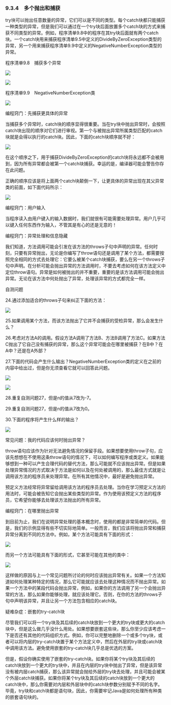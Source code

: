    

### 9.3.4　多个抛出和捕获

try块可以抛出任意数量的异常，它们可以是不同的类型。每个catch块都只能捕获一种类型的异常，但是我们可以通过在一个try块后面放置多个catch块的方式来捕获不同类型的异常。例如，程序清单9.8中的程序在其try块后面就有两个catch块。一个catch块用来捕获程序清单9.5中定义的DivideByZeroException类型的异常，另一个用来捕获程序清单9.9中定义的NegativeNumberException类型的异常。

程序清单9.8　捕获多个异常

![](0-Assets/Epubook/程序员编程语言经典合集（计算机科学丛书5册套装），javapython编程语言含经典教材龙书《编译原理》%20(Bruce%20Eckel%20%20Alfred%20V.%20Aho%20%20Monica%20S.%20Lam%20etc.)%20(Z-Library)/images/image11009.jpeg)

![](0-Assets/Epubook/程序员编程语言经典合集（计算机科学丛书5册套装），javapython编程语言含经典教材龙书《编译原理》%20(Bruce%20Eckel%20%20Alfred%20V.%20Aho%20%20Monica%20S.%20Lam%20etc.)%20(Z-Library)/images/image11010.jpeg)

程序清单9.9　NegativeNumberException类

![](0-Assets/Epubook/程序员编程语言经典合集（计算机科学丛书5册套装），javapython编程语言含经典教材龙书《编译原理》%20(Bruce%20Eckel%20%20Alfred%20V.%20Aho%20%20Monica%20S.%20Lam%20etc.)%20(Z-Library)/images/image11011.jpeg)

编程窍门：先捕获更具体的异常

当捕获多个异常时，catch块的顺序显得很重要。当在try块中抛出异常时，会按照catch块出现的顺序对它们进行审视。第一个与被抛出异常所属类型匹配的catch块就是会得以执行的catch块。因此，下面的catch块顺序就不好：

![](0-Assets/Epubook/程序员编程语言经典合集（计算机科学丛书5册套装），javapython编程语言含经典教材龙书《编译原理》%20(Bruce%20Eckel%20%20Alfred%20V.%20Aho%20%20Monica%20S.%20Lam%20etc.)%20(Z-Library)/images/image11012.jpeg)

在这个顺序之下，用于捕获DivideByZeroException的catch块将永远都不会被用到，因为所有异常都会被第一个catch块捕获。幸运的是，编译器可能会警告你存在此问题。

正确的顺序应该是将上面两个catch块颠倒一下，让更具体的异常出现在其父异常类的前面，如下面代码所示：

![](0-Assets/Epubook/程序员编程语言经典合集（计算机科学丛书5册套装），javapython编程语言含经典教材龙书《编译原理》%20(Bruce%20Eckel%20%20Alfred%20V.%20Aho%20%20Monica%20S.%20Lam%20etc.)%20(Z-Library)/images/image11013.jpeg)

编程窍门：用户输入

当程序读入由用户键入的输入数据时，我们就很有可能需要处理异常。用户几乎可以键入任何东西作为输入，不管其是有心的还是无意的！

编程窍门：异常处理和信息隐藏

我们知道，方法调用可能会引发在该方法的throws子句中声明的异常。任何时刻，只要有异常抛出，无论是你编写了throw语句还是调用了某个方法，都需要按照完全相同的方式去处理它：它要么被某个catch块捕获，要么在另一个throws子句中声明。在分析可能会抛出异常的方法调用时，不要去考虑如何在该方法定义中定位throw语句。异常是如何被抛出的并不重要，重要的是该方法调用可能会抛出异常。无论在该方法中何处抛出了异常，处理该异常的方式都完全一样。

自测问题

24.通过添加适合的throws子句来纠正下面的方法：

![](0-Assets/Epubook/程序员编程语言经典合集（计算机科学丛书5册套装），javapython编程语言含经典教材龙书《编译原理》%20(Bruce%20Eckel%20%20Alfred%20V.%20Aho%20%20Monica%20S.%20Lam%20etc.)%20(Z-Library)/images/image11014.jpeg)

25.如果调用某个方法，而该方法抛出了它并不会捕获的受检异常，那么会发生什么？

26.考虑对方法A的调用。假设方法A调用了方法B、方法B调用了方法C。如果方法C抛出了它自己没有捕获的异常，那么这个异常可能会在哪里被捕获？在B中？在A中？还是在A外部？

27.下面的代码会产生什么输出？NegativeNumberException类的定义在之前的内容中给出过，但是你无须查看它就可以回答此问题。

![](0-Assets/Epubook/程序员编程语言经典合集（计算机科学丛书5册套装），javapython编程语言含经典教材龙书《编译原理》%20(Bruce%20Eckel%20%20Alfred%20V.%20Aho%20%20Monica%20S.%20Lam%20etc.)%20(Z-Library)/images/image11015.jpeg)

![](0-Assets/Epubook/程序员编程语言经典合集（计算机科学丛书5册套装），javapython编程语言含经典教材龙书《编译原理》%20(Bruce%20Eckel%20%20Alfred%20V.%20Aho%20%20Monica%20S.%20Lam%20etc.)%20(Z-Library)/images/image11016.jpeg)

28.重复自测问题27，但是n的值从7改为-7。

29.重复自测问题27，但是n的值从7改为0。

30.下面的程序将产生什么样的输出？

![](0-Assets/Epubook/程序员编程语言经典合集（计算机科学丛书5册套装），javapython编程语言含经典教材龙书《编译原理》%20(Bruce%20Eckel%20%20Alfred%20V.%20Aho%20%20Monica%20S.%20Lam%20etc.)%20(Z-Library)/images/image11017.jpeg)

常见问题：我的代码应该何时抛出异常？

throw语句应该作为针对无法避免情况的保留手段。如果想要使用throw子句，应该先想想在不使用这条throw语句的情况下，可以如何编写程序或类定义。如果能够想到一种可以产生合理代码的替代方法，那么可能就不应该抛出异常。但是如果处理异常情况的方式取决于方法是如何以及在何处被调用的，那么最佳方式就是让调用该方法的程序员来处理异常。在所有其他情况中，最好是避免抛出异常。

预定义方法经常将异常留给调用该方法的程序员去处理。当你在学习预定义方法的用法时，可能会被告知它会抛出某些类型的异常。作为使用该预定义方法的程序员，它希望你能够去处理该方法抛出的所有异常。

编程窍门：在哪里抛出异常

到目前为止，我们在说明异常处理的基本概念时，使用的都是非常简单的代码。但是，我们的示例显得有些不切实际地简单。一般而言，我们应该将抛出异常和捕获异常分离到不同的方法中。例如，某个方法可能具有下面的形式：

![](0-Assets/Epubook/程序员编程语言经典合集（计算机科学丛书5册套装），javapython编程语言含经典教材龙书《编译原理》%20(Bruce%20Eckel%20%20Alfred%20V.%20Aho%20%20Monica%20S.%20Lam%20etc.)%20(Z-Library)/images/image11018.jpeg)

而另一个方法可能具有下面的形式，它甚至可能在其他的类中：

![](0-Assets/Epubook/程序员编程语言经典合集（计算机科学丛书5册套装），javapython编程语言含经典教材龙书《编译原理》%20(Bruce%20Eckel%20%20Alfred%20V.%20Aho%20%20Monica%20S.%20Lam%20etc.)%20(Z-Library)/images/image11019.jpeg)

这样做的原因与上一个常见问题所讨论的何时应该抛出异常有关。如果一个方法知道如何处理某种特定的情况，那么它可能就应该去处理这种情况而不抛出异常。如果一个方法中的某段代码会抛出异常，例如，如果你的方法调用了另一个会抛出异常的方法，那么如果你能够处理，就应该处理它。否则，在你的方法的throws子句中声明该异常，并且让另一个方法包含相应的catch块。

疑难杂症：嵌套的try-catch块

尽管我们可以将一个try块及其后续的catch块放到一个更大的try块或更大的catch块中，但是这么做几乎没什么用处。如果想要嵌套这些块，那么你至少应该考虑一下是否还有其他的代码组织方式。例如，你可以完整地删除一个或多个try块，或者可以将内层的try-catch块置于某个方法定义中，然后在外层的try块或catch块中调用该方法。避免使用嵌套的try-catch块几乎总是优选的方案。

但是，假设你确实使用了嵌套的try-catch块。如果你将某个try块及其后续的catch块放到一个更大的try块中，并且在内层的try块中抛出了异常，但是该异常没有被内层catch捕获，那么该异常就会抛给外层的try块去处理，并且可能会被某个外层catch块捕获。如果你将某个try块及其后续的catch块放到一个更大的catch块中，那么你需要对内层和外层块中的catch块参数分别赋予不同的名字。毕竟，try块和catch块都是语句块，因此，你需要牢记Java是如何处理所有种类的嵌套语句块的。